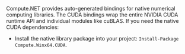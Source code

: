 Compute.NET provides auto-generated bindings for native numerical computing libraries. The CUDA bindings wrap the entire NVIDIA CUDA runtime API and individual modules like cuBLAS. If you need the native CUDA dependencies:

* Install the native library package into your project: `Install-Package Compute.Winx64.CUDA`.